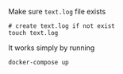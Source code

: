 Make sure `text.log` file exists
```
# create text.log if not exist
touch text.log
```
It works simply by running 
```
docker-compose up
```